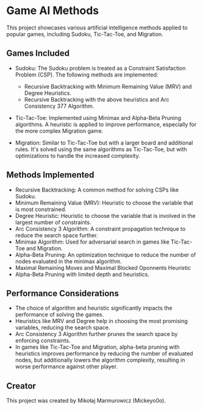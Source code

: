 # Game AI Methods

This project showcases various artificial intelligence methods applied to popular games, including Sudoku, Tic-Tac-Toe, and Migration.

## Games Included

* Sudoku: The Sudoku problem is treated as a Constraint Satisfaction Problem (CSP). The following methods are implemented:
   * Recursive Backtracking with Minimum Remaining Value (MRV) and Degree Heuristics.
  * Recursive Backtracking with the above heuristics and Arc Consistency 377 Algorithm.

* Tic-Tac-Toe: Implemented using Minimax and Alpha-Beta Pruning algorithms. A heuristic is applied to improve performance, especially for the more complex Migration game.

* Migration: Similar to Tic-Tac-Toe but with a larger board and additional rules. It's solved using the same algorithms as Tic-Tac-Toe, but with optimizations to handle the increased complexity.

## Methods Implemented

* Recursive Backtracking: A common method for solving CSPs like Sudoku.
* Minimum Remaining Value (MRV): Heuristic to choose the variable that is most constrained.
* Degree Heuristic: Heuristic to choose the variable that is involved in the largest number of constraints.
* Arc Consistency 3 Algorithm: A constraint propagation technique to reduce the search space further.
* Minimax Algorithm: Used for adversarial search in games like Tic-Tac-Toe and Migration.
* Alpha-Beta Pruning: An optimization technique to reduce the number of nodes evaluated in the minimax algorithm.
* Maximal Remaining Moves and Maximal Blocked Oponnents Heuristic
* Alpha-Beta Pruning with limited depth and heuristics.

## Performance Considerations

*  The choice of algorithm and heuristic significantly impacts the performance of solving the games.
*  Heuristics like MRV and Degree help in choosing the most promising variables, reducing the search space.
*  Arc Consistency 3 Algorithm further prunes the search space by enforcing constraints.
*  In games like Tic-Tac-Toe and Migration, alpha-beta pruning with heuristics improves performance by reducing the number of evaluated nodes, but additionally lowers the algorithm complexity, resulting in worse performance against other player.
 
## Creator

This project was created by  Mikołaj Marmurowicz (Mickeyo0o).